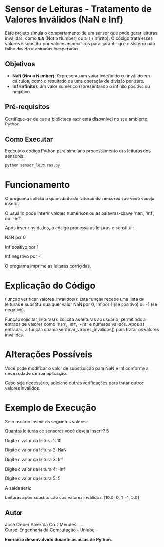 # Sensor de Leituras - Tratamento de Valores Inválidos (NaN e Inf)

Este projeto simula o comportamento de um sensor que pode gerar leituras inválidas, como `NaN` (Not a Number) ou `Inf` (infinito). O código trata esses valores e substitui por valores específicos para garantir que o sistema não falhe devido a entradas inesperadas.

## Objetivos

- **NaN (Not a Number)**: Representa um valor indefinido ou inválido em cálculos, como o resultado de uma operação de divisão por zero.
- **Inf (Infinito)**: Um valor numérico representando o infinito positivo ou negativo.

## Pré-requisitos

Certifique-se de que a biblioteca `math` está disponível no seu ambiente Python.

## Como Executar

Execute o código Python para simular o processamento das leituras dos sensores:

```bash
python sensor_leituras.py
```

# Funcionamento

O programa solicita a quantidade de leituras de sensores que você deseja inserir.

O usuário pode inserir valores numéricos ou as palavras-chave 'nan', 'inf', ou '-inf'.

Após inserir os dados, o código processa as leituras e substitui:

NaN por 0

Inf positivo por 1

Inf negativo por -1

O programa imprime as leituras corrigidas.

# Explicação do Código

Função verificar_valores_invalidos(): Esta função recebe uma lista de leituras e substitui qualquer valor NaN por 0, Inf por 1 (se positivo) ou -1 (se negativo).

Função solicitar_leituras(): Solicita as leituras ao usuário, permitindo a entrada de valores como 'nan', 'inf', '-inf' e números válidos. Após as entradas, a função chama verificar_valores_invalidos() para tratar os valores inválidos.

# Alterações Possíveis

Você pode modificar o valor de substituição para NaN e Inf conforme a necessidade de sua aplicação.

Caso seja necessário, adicione outras verificações para tratar outros valores inválidos.

# Exemplo de Execução

Se o usuário inserir os seguintes valores:

Quantas leituras de sensores você deseja inserir? 5

Digite o valor da leitura 1: 10

Digite o valor da leitura 2: NaN

Digite o valor da leitura 3: Inf

Digite o valor da leitura 4: -Inf

Digite o valor da leitura 5: 5

A saída será:

Leituras após substituição dos valores inválidos: [10.0, 0, 1, -1, 5.0]

## Autor
José Cleber Alves da Cruz Mendes  
Curso: Engenharia da Computação – Uniube



**Exercício desenvolvido durante as aulas de Python.**
